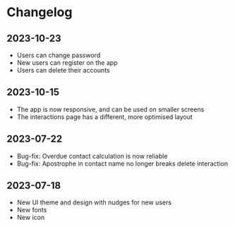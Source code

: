 # Changelog

## 2023-10-23

- Users can change password
- New users can register on the app
- Users can delete their accounts

## 2023-10-15

- The app is now responsive, and can be used on smaller screens
- The interactions page has a different, more optimised layout

## 2023-07-22

- Bug-fix: Overdue contact calculation is now reliable
- Bug-fix: Apostrophe in contact name no longer breaks delete interaction

## 2023-07-18

- New UI theme and design with nudges for new users
- New fonts
- New icon
